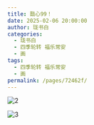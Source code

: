 ```yaml
---
title: 戬心99！
date: 2025-02-06 20:00:00
author: 珑书白
categories: 
  - 珑书白
  - 四季轮转 福乐常安
  - 画
tags: 
  - 四季轮转 福乐常安
  - 画
permalink: /pages/72462f/
---
```


![2](/img/longshubai/2.jpg)

![3](/img/longshubai/3.jpg)
